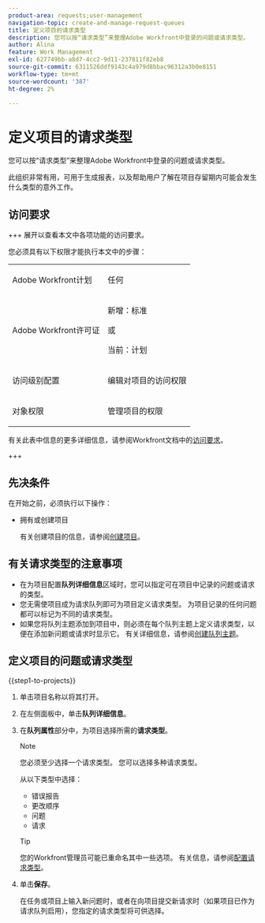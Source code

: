 ```yaml
---
product-area: requests;user-management
navigation-topic: create-and-manage-request-queues
title: 定义项目的请求类型
description: 您可以按“请求类型”来整理Adobe Workfront中登录的问题或请求类型。
author: Alina
feature: Work Management
exl-id: 627749bb-a8d7-4cc2-9d11-237811f82eb8
source-git-commit: 6311526ddf9143c4a979d8bbac96312a3b0e8151
workflow-type: tm+mt
source-wordcount: '387'
ht-degree: 2%

---
```


# 定义项目的请求类型

您可以按“请求类型”来整理Adobe Workfront中登录的问题或请求类型。

此组织非常有用，可用于生成报表，以及帮助用户了解在项目存留期内可能会发生什么类型的意外工作。

## 访问要求

+++ 展开以查看本文中各项功能的访问要求。

您必须具有以下权限才能执行本文中的步骤：

<table style="table-layout:auto"> 
 <col> 
 <col> 
 <tbody> 
  <tr> 
   <td role="rowheader">Adobe Workfront计划</td> 
   <td> <p>任何</p> </td> 
  </tr> 
  <tr> 
   <td role="rowheader">Adobe Workfront许可证</td> 
   <td>
    <p>新增：标准</p>
    <p>或</p>
    <p>当前：计划</p></td>  
  </tr> 
  <tr> 
   <td role="rowheader">访问级别配置</td> 
   <td> <p>编辑对项目的访问权限</p></td> 
  </tr> 
  <tr> 
   <td role="rowheader">对象权限</td> 
   <td> <p>管理项目的权限</p></td> 
  </tr> 
 </tbody> 
</table>

有关此表中信息的更多详细信息，请参阅Workfront文档中的[访问要求](/help/quicksilver/administration-and-setup/add-users/access-levels-and-object-permissions/access-level-requirements-in-documentation.md)。

+++

## 先决条件

在开始之前，必须执行以下操作：

* 拥有或创建项目

  有关创建项目的信息，请参阅[创建项目](../../../manage-work/projects/create-projects/create-project.md)。

## 有关请求类型的注意事项

* 在为项目配置&#x200B;**队列详细信息**&#x200B;区域时，您可以指定可在项目中记录的问题或请求的类型。
* 您无需使项目成为请求队列即可为项目定义请求类型。 为项目记录的任何问题都可以标记为不同的请求类型。
* 如果您将队列主题添加到项目中，则必须在每个队列主题上定义请求类型，以便在添加新问题或请求时显示它。 有关详细信息，请参阅[创建队列主题](../../../manage-work/requests/create-and-manage-request-queues/create-queue-topics.md)。

## 定义项目的问题或请求类型

{{step1-to-projects}}

1. 单击项目名称以将其打开。
1. 在左侧面板中，单击&#x200B;**队列详细信息**。
1. 在&#x200B;**队列属性**&#x200B;部分中，为项目选择所需的&#x200B;**请求类型**。

   >[!NOTE]
   >
   >您必须至少选择一个请求类型。 您可以选择多种请求类型。

   从以下类型中选择：

   * 错误报告
   * 更改顺序
   * 问题
   * 请求

   >[!TIP]
   >
   >您的Workfront管理员可能已重命名其中一些选项。 有关信息，请参阅[配置请求类型](../../../administration-and-setup/set-up-workfront/configure-system-defaults/configure-request-types.md)。

1. 单击&#x200B;**保存**。

   在任务或项目上输入新问题时，或者在向项目提交新请求时（如果项目已作为请求队列启用），您指定的请求类型将可供选择。

